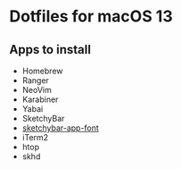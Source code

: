 # Dotfiles for macOS 13

## Apps to install

- Homebrew
- Ranger
- NeoVim
- Karabiner
- Yabai
- SketchyBar
- [sketchybar-app-font](https://github.com/kvndrsslr/sketchybar-app-font)
- iTerm2
- htop
- skhd
